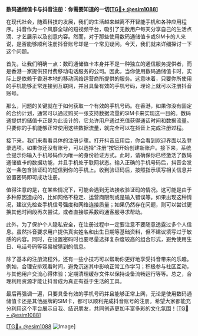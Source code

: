 **数码通储值卡与抖音注册：你需要知道的一切[[TG💪+ @esim1088](https://t.me/s/esim1088)]**

在现代社会，随着科技的发展，我们的生活越来越离不开智能手机和各种应用程序。抖音作为一个风靡全球的短视频平台，吸引了无数用户每天分享自己的生活点滴、才艺展示以及创意内容。然而，对于那些使用数码通储值卡或SIM卡的人来说，是否能够顺利注册抖音账号却是一个常见疑问。今天，我们就来详细探讨一下这个问题。

首先，让我们明确一点：数码通储值卡本身并不是一种独立的通信服务提供者，而是香港一家提供预付费移动电话服务的公司。因此，当你使用数码通储值卡时，实际上是依赖于香港本地的移动网络运营商所提供的服务。这意味着，只要你所使用的手机能够正常连接到互联网，并且具备有效的手机号码，理论上就可以注册抖音账号。

那么，问题的关键就在于如何获取一个有效的手机号码。在香港，如果你没有固定的合约计划，通常可以通过购买一张支持数据流量的SIM卡来实现这一目的。数码通提供的储值卡正是为此设计的，它允许用户通过充值获得通话时间和数据流量。只要你的手机能够正常使用这些数据流量，就完全可以在抖音上完成注册过程。

接下来，我们来看看具体的注册步骤。打开抖音应用后，你会看到欢迎界面以及登录选项。如果你还没有账号，可以选择“注册”按钮开始创建新账户。接下来，系统会提示你输入手机号码作为唯一的身份验证方式。此时，请确保你已经激活了数码通储值卡的数据功能，并且手机处于联网状态。输入正确的手机号码后，抖音会发送一条包含验证码的短信到你的手机上。收到验证码后，按照指示填写相关信息并设置密码即可成功注册。

值得注意的是，在某些情况下，可能会遇到无法接收验证码的情况。这可能是由于多种原因造成的，比如网络不稳定、运营商限制或是输入错误等。如果出现这种情况，建议先检查手机信号强度和网络连接质量；如果仍然存在问题，则可以尝试更换其他时间段再次尝试，或者直接联系数码通客服寻求帮助。

此外，为了保护个人隐私安全，在注册过程中一定要注意不要随意透露过多个人信息。虽然抖音要求用户提供真实姓名和出生日期等基础资料，但不建议填写过于敏感的内容。同时，在设置密码时也要尽量选择复杂度较高的组合形式，避免使用生日、电话号码等容易被猜到的信息。

除了基本的注册流程外，还有一些小技巧可以帮助你更好地享受抖音带来的乐趣。例如，合理安排观看时间，避免沉迷其中影响正常工作学习；积极参与社区互动，与其他用户交流心得体验；定期清理缓存文件以保持设备流畅运行等等。总之，合理利用资源才能让抖音成为真正有益于生活的工具。

最后再强调一遍，只要具备有效的手机号码并且能够正常上网，无论是使用数码通储值卡还是其他品牌的SIM卡，都可以顺利完成抖音账号的注册。希望大家都能充分利用这个平台展示自我、结识朋友，共同创造更加丰富多彩的文化氛围！[[TG💪+ @esim1088](https://t.me/s/esim1088)]

[[TG💪+ @esim1088](https://t.me/s/esim1088) ![Image](https://i.postimg.cc/4NQfJmqS/Snipaste-2025-05-13-00-14-12.png)]
